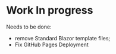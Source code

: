 # Work In progress

Needs to be done:

- remove Standard Blazor template files; 
- Fix GitHub Pages Deployment